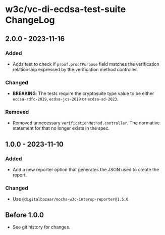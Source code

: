 # w3c/vc-di-ecdsa-test-suite  ChangeLog

## 2.0.0 - 2023-11-16

### Added
- Adds test to check if `proof.proofPurpose` field matches the verification
  relationship expressed by the verification method controller.

### Changed
- **BREAKING**: The tests require the cryptosuite type value to be either
  `ecdsa-rdfc-2019`, `ecdsa-jcs-2019` or `ecdsa-sd-2023`.

### Removed
- Removed unnecessary `verificationMethod.controller`. The normative statement
  for that no longer exists in the spec.

## 1.0.0 - 2023-11-10

### Added
- Add a new reporter option that generates the JSON used to create the report.

### Changed
- Use `@digitalbazaar/mocha-w3c-interop-reporter@1.5.0`.

## Before 1.0.0

- See git history for changes.
